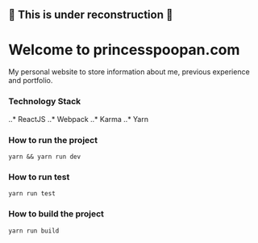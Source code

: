 ## :construction: This is under reconstruction :construction:

# Welcome to princesspoopan.com

  My personal website to store information about me, previous experience and portfolio.


### Technology Stack
..* ReactJS
..* Webpack
..* Karma
..* Yarn

### How to run the project
`yarn && yarn run dev`

### How to run test
`yarn run test`

### How to build the project
`yarn run build`


